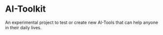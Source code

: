 # AI-Toolkit
An experimental project to test or create new AI-Tools that can help anyone in their daily lives.

